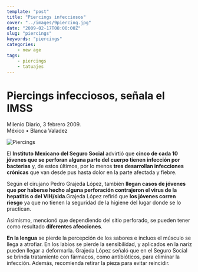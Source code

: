 ```yaml
---
template: "post"
title: "Piercings infecciosos"
cover: "../images/9piercing.jpg"
date: "2009-02-17T08:00:00Z"
slug: "piercings"
keywords: "piercings"
categories: 
    - new age
tags:
    - piercings
    - tatuajes
---
```



# Piercings infecciosos, señala el IMSS
Milenio Diario, 3 febrero 2009.  
México • Blanca Valadez  

![Piercings](../images/9Piercings.jpg)

El **Instituto Mexicano del Seguro Social** advirtió que **cinco de cada 10 jóvenes que se perforan alguna parte del cuerpo tienen infección por bacterias** y, de estos últimos, por lo menos **tres desarrollan infecciones crónicas** que van desde pus hasta dolor en la parte afectada y fiebre.  

Según el cirujano Pedro Grajeda López, también **llegan casos de jóvenes que por haberse hecho alguna perforación contrajeron el virus de la hepatitis o del VIH/sida**.Grajeda López refirió que **los jóvenes corren riesgo** ya que no tienen la seguridad de la higiene del lugar donde se lo practican.  

Asimismo, mencionó que dependiendo del sitio perforado, se pueden tener como resultado **diferentes afecciones**.  

**En la lengua** se pierde la percepción de los sabores e incluos el músculo se llega a atrofiar.
En los labios se pierde la sensibilidad, y aplicados en la nariz pueden llegar a deformarla.
Grajeda López señaló que en el Seguro Social se brinda tratamiento con fármacos, como antibióticos, para eliminar la infección. Además, recomienda retirar la pieza para evitar reincidir.  

